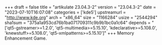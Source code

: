 +++
draft = false
title = "artikulate 23.04.3-2"
version = "23.04.3-2"
date = "2023-07-10T16:07:08"
categories = ['kde5']
upstreamurl = "http://www.kde.org"
arch = "x86_64"
size = "1166284"
usize = "2544294"
sha1sum = "375a1a953cd76b1ba071709311c9b9b1bc0a1c64"
depends = "['qt5-gstreamer>=1.2.0', 'qt5-multimedia>=5.15.10', 'kdeclarative>=5.108.0', 'knewstuff>=5.108.0', 'qt5-xmlpatterns>=5.15.10']"
+++
Memory Enhancement Game.